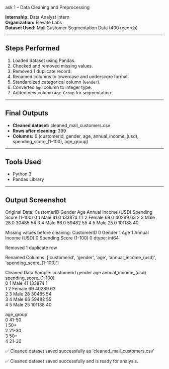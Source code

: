 ask 1 – Data Cleaning and Preprocessing

**Internship:** Data Analyst Intern  
**Organization:** Elevate Labs  
**Dataset Used:** Mall Customer Segmentation Data (400 records)

---

## Steps Performed
1. Loaded dataset using Pandas.
2. Checked and removed missing values.
3. Removed 1 duplicate record.
4. Renamed columns to lowercase and underscore format.
5. Standardized categorical column (`Gender`).
6. Converted `Age` column to integer type.
7. Added new column `Age_Group` for segmentation.

---

## Final Outputs
- **Cleaned dataset:** cleaned_mall_customers.csv  
- **Rows after cleaning:** 399  
- **Columns:** 6 (customerid, gender, age, annual_income_(usd), spending_score_(1-100), age_group)

---

## Tools Used
- Python 3  
- Pandas Library

---

## Output Screenshot
Original Data:
   CustomerID  Gender   Age  Annual Income (USD)  Spending Score (1-100)
0           1    Male  41.0               133874                       1
1           2  Female  69.0                40289                      63
2           3    Male  28.0                30485                      54
3           4    Male  66.0                59482                      55
4           5    Male  25.0               101188                      40

Missing values before cleaning:
CustomerID                0
Gender                    1
Age                       1
Annual Income (USD)       0
Spending Score (1-100)    0
dtype: int64

Removed 1 duplicate row

Renamed Columns: ['customerid', 'gender', 'age', 'annual_income_(usd)', 'spending_score_(1-100)']

Cleaned Data Sample:
   customerid  gender  age  annual_income_(usd)  spending_score_(1-100)  \
0           1    Male   41               133874                       1   
1           2  Female   69                40289                      63   
2           3    Male   28                30485                      54   
3           4    Male   66                59482                      55   
4           5    Male   25               101188                      40   

  age_group  
0     41-50  
1       50+  
2     21-30  
3       50+  
4     21-30  

✅ Cleaned dataset saved successfully as 'cleaned_mall_customers.csv'

✅ Cleaned dataset saved successfully and is ready for analysis.
